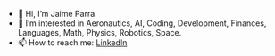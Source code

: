 - 👋 Hi, I’m Jaime Parra.
- 👀 I’m interested in Aeronautics, AI, Coding, Development, Finances, Languages, Math, Physics, Robotics, Space.
- 📫 How to reach me: [LinkedIn](https://www.linkedin.com/in/jaime-parra-moreno/)

<!---
- 🌱 I’m currently learning ...
- 💞️ I’m looking to collaborate on ...
- 😄 Pronouns: ...
- ⚡ Fun fact: ...

jsparram/jsparram is a ✨ special ✨ repository because its `README.md` (this file) appears on your GitHub profile.
You can click the Preview link to take a look at your changes.
--->
